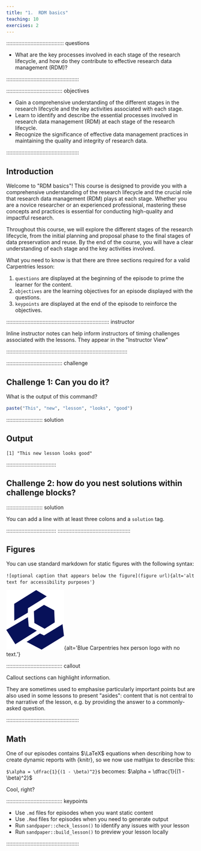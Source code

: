 ```yaml
---
title: "1.	RDM basics"
teaching: 10
exercises: 2
---
```


:::::::::::::::::::::::::::::::::::::: questions 

- What are the key processes involved in each stage of the research lifecycle, and how do they contribute to effective research data management (RDM)?

::::::::::::::::::::::::::::::::::::::::::::::::

::::::::::::::::::::::::::::::::::::: objectives

- Gain a comprehensive understanding of the different stages in the research lifecycle and the key activities associated with each stage.
- Learn to identify and describe the essential processes involved in research data management (RDM) at each stage of the research lifecycle.
- Recognize the significance of effective data management practices in maintaining the quality and integrity of research data.

::::::::::::::::::::::::::::::::::::::::::::::::

## Introduction

Welcome to "RDM basics"! This course is designed to provide you with a comprehensive understanding of the research lifecycle and the crucial role that research data management (RDM) plays at each stage. Whether you are a novice researcher or an experienced professional, mastering these concepts and practices is essential for conducting high-quality and impactful research.

Throughout this course, we will explore the different stages of the research lifecycle, from the initial planning and proposal phase to the final stages of data preservation and reuse. By the end of the course, you will have a clear understanding of each stage and the key activities involved.

 <!-- finished until here -->
What you need to know is that there are three sections required for a valid
Carpentries lesson:

 1. `questions` are displayed at the beginning of the episode to prime the
    learner for the content.
 2. `objectives` are the learning objectives for an episode displayed with
    the questions.
 3. `keypoints` are displayed at the end of the episode to reinforce the
    objectives.

:::::::::::::::::::::::::::::::::::::::::::::::::::::::::::::::::::: instructor

Inline instructor notes can help inform instructors of timing challenges
associated with the lessons. They appear in the "Instructor View"

::::::::::::::::::::::::::::::::::::::::::::::::::::::::::::::::::::::::::::::::

::::::::::::::::::::::::::::::::::::: challenge 

## Challenge 1: Can you do it?

What is the output of this command?

```r
paste("This", "new", "lesson", "looks", "good")
```

:::::::::::::::::::::::: solution 

## Output
 
```output
[1] "This new lesson looks good"
```

:::::::::::::::::::::::::::::::::


## Challenge 2: how do you nest solutions within challenge blocks?

:::::::::::::::::::::::: solution 

You can add a line with at least three colons and a `solution` tag.

:::::::::::::::::::::::::::::::::
::::::::::::::::::::::::::::::::::::::::::::::::

## Figures

You can use standard markdown for static figures with the following syntax:

`![optional caption that appears below the figure](figure url){alt='alt text for
accessibility purposes'}`

![You belong in The Carpentries!](https://raw.githubusercontent.com/carpentries/logo/master/Badge_Carpentries.svg){alt='Blue Carpentries hex person logo with no text.'}

::::::::::::::::::::::::::::::::::::: callout

Callout sections can highlight information.

They are sometimes used to emphasise particularly important points
but are also used in some lessons to present "asides": 
content that is not central to the narrative of the lesson,
e.g. by providing the answer to a commonly-asked question.

::::::::::::::::::::::::::::::::::::::::::::::::


## Math

One of our episodes contains $\LaTeX$ equations when describing how to create
dynamic reports with {knitr}, so we now use mathjax to describe this:

`$\alpha = \dfrac{1}{(1 - \beta)^2}$` becomes: $\alpha = \dfrac{1}{(1 - \beta)^2}$

Cool, right?

::::::::::::::::::::::::::::::::::::: keypoints 

- Use `.md` files for episodes when you want static content
- Use `.Rmd` files for episodes when you need to generate output
- Run `sandpaper::check_lesson()` to identify any issues with your lesson
- Run `sandpaper::build_lesson()` to preview your lesson locally

::::::::::::::::::::::::::::::::::::::::::::::::

[r-markdown]: https://rmarkdown.rstudio.com/
